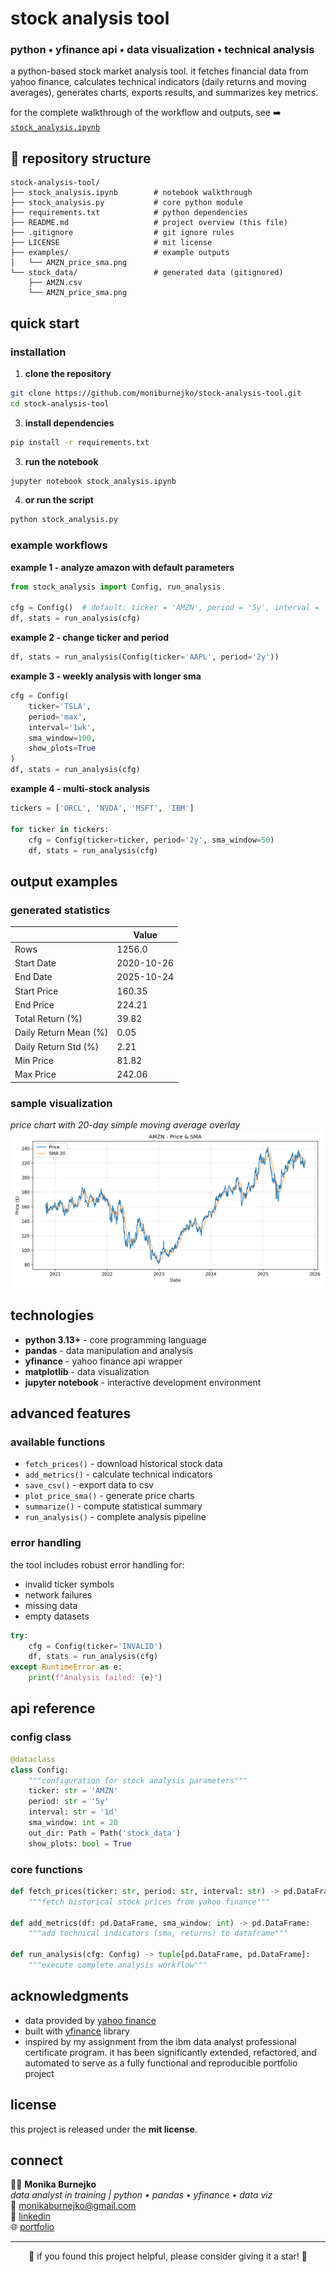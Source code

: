 # stock analysis tool
### python • yfinance api • data visualization • technical analysis

a python-based stock market analysis tool.
it fetches financial data from yahoo finance, calculates technical indicators (daily returns and moving averages), generates charts, exports results, and summarizes key metrics.

for the complete walkthrough of the workflow and outputs, see ➡️ [`stock_analysis.ipynb`](./stock_analysis.ipynb)

## 📁 repository structure
```
stock-analysis-tool/
├── stock_analysis.ipynb        # notebook walkthrough
├── stock_analysis.py           # core python module
├── requirements.txt            # python dependencies
├── README.md                   # project overview (this file)
├── .gitignore                  # git ignore rules
├── LICENSE                     # mit license
├── examples/                   # example outputs
│   └── AMZN_price_sma.png
└── stock_data/                 # generated data (gitignored)
    ├── AMZN.csv
    └── AMZN_price_sma.png
```

## quick start
### installation
1. **clone the repository**
```bash
git clone https://github.com/moniburnejko/stock-analysis-tool.git
cd stock-analysis-tool
```
3. **install dependencies**
```bash
pip install -r requirements.txt
```
3. **run the notebook**
```bash
jupyter notebook stock_analysis.ipynb
```
4. **or run the script**
```bash
python stock_analysis.py
```
    
### example workflows
**example 1 - analyze amazon with default parameters**
```python
from stock_analysis import Config, run_analysis

cfg = Config()  # default: ticker = 'AMZN', period = '5y', interval = '1d', sma_window = 20, our_dir = Path('stock_data'), show_plots = True
df, stats = run_analysis(cfg)
```
**example 2 - change ticker and period**
```python
df, stats = run_analysis(Config(ticker='AAPL', period='2y'))
```
**example 3 - weekly analysis with longer sma**
```python
cfg = Config(
    ticker='TSLA',
    period='max',
    interval='1wk',
    sma_window=100,
    show_plots=True
)
df, stats = run_analysis(cfg)
```
**example 4 - multi-stock analysis**
```python
tickers = ['ORCL', 'NVDA', 'MSFT', 'IBM']

for ticker in tickers:
    cfg = Config(ticker=ticker, period='2y', sma_window=50)
    df, stats = run_analysis(cfg)
```

## output examples
### generated statistics
|                    | Value       |
|------------------------|-------------|
| Rows                   | 1256.0      |
| Start Date             | 2020-10-26  |
| End Date               | 2025-10-24  |
| Start Price            | 160.35      |
| End Price              | 224.21      |
| Total Return (%)       | 39.82       |
| Daily Return Mean (%)  | 0.05        |
| Daily Return Std (%)   | 2.21        |
| Min Price              | 81.82       |
| Max Price              | 242.06      |
### sample visualization
*price chart with 20-day simple moving average overlay*
![example chart](examples/AMZN_price_sma.png)

## technologies
- **python 3.13+** - core programming language
- **pandas** - data manipulation and analysis
- **yfinance** - yahoo finance api wrapper
- **matplotlib** - data visualization
- **jupyter notebook** - interactive development environment

## advanced features
### available functions
- `fetch_prices()` - download historical stock data
- `add_metrics()` - calculate technical indicators
- `save_csv()` - export data to csv
- `plot_price_sma()` - generate price charts
- `summarize()` - compute statistical summary
- `run_analysis()` - complete analysis pipeline

### error handling
the tool includes robust error handling for:
- invalid ticker symbols
- network failures
- missing data
- empty datasets

```python
try:
    cfg = Config(ticker='INVALID')
    df, stats = run_analysis(cfg)
except RuntimeError as e:
    print(f"Analysis failed: {e}")
```

## api reference
### config class
```python
@dataclass
class Config:
    """configuration for stock analysis parameters"""
    ticker: str = 'AMZN'
    period: str = '5y'
    interval: str = '1d'
    sma_window: int = 20
    out_dir: Path = Path('stock_data')
    show_plots: bool = True
```
### core functions
```python
def fetch_prices(ticker: str, period: str, interval: str) -> pd.DataFrame:
    """fetch historical stock prices from yahoo finance"""
    
def add_metrics(df: pd.DataFrame, sma_window: int) -> pd.DataFrame:
    """add technical indicators (sma, returns) to dataframe"""
    
def run_analysis(cfg: Config) -> tuple[pd.DataFrame, pd.DataFrame]:
    """execute complete analysis workflow"""
```

## acknowledgments
- data provided by [yahoo finance](https://finance.yahoo.com/)
- built with [yfinance](https://github.com/ranaroussi/yfinance) library
- inspired by my assignment from the ibm data analyst professional certificate program. it has been significantly extended, refactored, and automated to serve as a fully functional and reproducible portfolio project

## license
this project is released under the **mit license**.  

## connect
👩‍💻 **Monika Burnejko**  
*data analyst in training | python • pandas • yfinance • data viz*
<br>📧 [monikaburnejko@gmail.com](mailto:monikaburnejko@gmail.com)  
💼 [linkedin](https://www.linkedin.com/in/monika-burnejko-9301a1357)  
🌐 [portfolio](monikaburnejko.notion.site)

---
<p align="center">
🌟 if you found this project helpful, please consider giving it a star! 🌟
</p>
